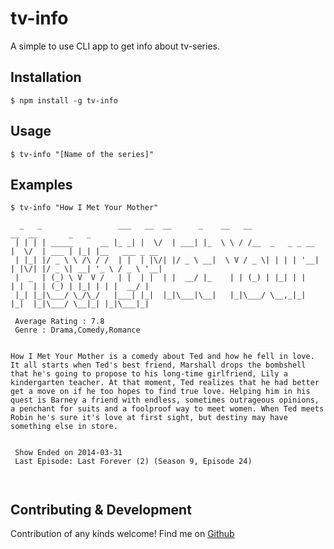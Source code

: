 # tv-info
A simple to use CLI app to get info about tv-series.

## Installation

```shell
$ npm install -g tv-info

```

## Usage

```shell
$ tv-info "[Name of the series]"
```
## Examples
```shell
$ tv-info "How I Met Your Mother"

  _   _                 ___   __  __      _    __   __                 __  __       _   _               
 | | | | _____      __ |_ _| |  \/  | ___| |_  \ \ / /__  _   _ _ __  |  \/  | ___ | |_| |__   ___ _ __
 | |_| |/ _ \ \ /\ / /  | |  | |\/| |/ _ \ __|  \ V / _ \| | | | '__| | |\/| |/ _ \| __| '_ \ / _ \ '__|
 |  _  | (_) \ V  V /   | |  | |  | |  __/ |_    | | (_) | |_| | |    | |  | | (_) | |_| | | |  __/ |   
 |_| |_|\___/ \_/\_/   |___| |_|  |_|\___|\__|   |_|\___/ \__,_|_|    |_|  |_|\___/ \__|_| |_|\___|_|   

 Average Rating : 7.8
 Genre : Drama,Comedy,Romance


How I Met Your Mother is a comedy about Ted and how he fell in love. It all starts when Ted's best friend, Marshall drops the bombshell that he's going to propose to his long-time girlfriend, Lily a kindergarten teacher. At that moment, Ted realizes that he had better get a move on if he too hopes to find true love. Helping him in his quest is Barney a friend with endless, sometimes outrageous opinions, a penchant for suits and a foolproof way to meet women. When Ted meets Robin he's sure it's love at first sight, but destiny may have something else in store.


 Show Ended on 2014-03-31
 Last Episode: Last Forever (2) (Season 9, Episode 24)



```
## Contributing & Development
Contribution of any kinds welcome! Find me on [Github](https://github.com/Rishav159/tv-info)
